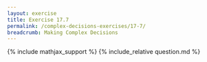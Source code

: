 ```yaml
---
layout: exercise
title: Exercise 17.7
permalink: /complex-decisions-exercises/17-7/
breadcrumb: Making Complex Decisions
---
```


{% include mathjax_support %}
{% include_relative question.md %}
